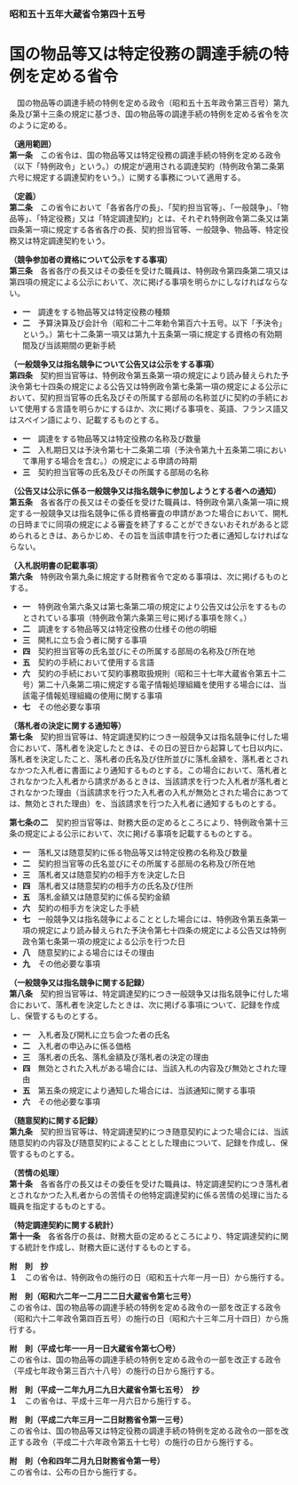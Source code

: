 ### 昭和五十五年大蔵省令第四十五号  
# 国の物品等又は特定役務の調達手続の特例を定める省令  
　国の物品等の調達手続の特例を定める政令（昭和五十五年政令第三百号）第九条及び第十三条の規定に基づき、国の物品等の調達手続の特例を定める省令を次のように定める。  
  
**（適用範囲）**  
**第一条**　この省令は、国の物品等又は特定役務の調達手続の特例を定める政令（以下「特例政令」という。）の規定が適用される調達契約（特例政令第二条第六号に規定する調達契約をいう。）に関する事務について適用する。  
  
**（定義）**  
**第二条**　この省令において「各省各庁の長」、「契約担当官等」、「一般競争」、「物品等」、「特定役務」又は「特定調達契約」とは、それぞれ特例政令第二条又は第四条第一項に規定する各省各庁の長、契約担当官等、一般競争、物品等、特定役務又は特定調達契約をいう。  
  
**（競争参加者の資格について公示をする事項）**  
**第三条**　各省各庁の長又はその委任を受けた職員は、特例政令第四条第二項又は第四項の規定による公示において、次に掲げる事項を明らかにしなければならない。  
* **一**　調達をする物品等又は特定役務の種類  
* **二**　予算決算及び会計令（昭和二十二年勅令第百六十五号。以下「予決令」という。）第七十二条第一項又は第九十五条第一項に規定する資格の有効期間及び当該期間の更新手続  
  
**（一般競争又は指名競争について公告又は公示をする事項）**  
**第四条**　契約担当官等は、特例政令第五条第一項の規定により読み替えられた予決令第七十四条の規定による公告又は特例政令第七条第一項の規定による公示において、契約担当官等の氏名及びその所属する部局の名称並びに契約の手続において使用する言語を明らかにするほか、次に掲げる事項を、英語、フランス語又はスペイン語により、記載するものとする。  
* **一**　調達をする物品等又は特定役務の名称及び数量  
* **二**　入札期日又は予決令第七十二条第二項（予決令第九十五条第二項において準用する場合を含む。）の規定による申請の時期  
* **三**　契約担当官等の氏名及びその所属する部局の名称  
  
**（公告又は公示に係る一般競争又は指名競争に参加しようとする者への通知）**  
**第五条**　各省各庁の長又はその委任を受けた職員は、特例政令第八条第一項に規定する一般競争又は指名競争に係る資格審査の申請があつた場合において、開札の日時までに同項の規定による審査を終了することができないおそれがあると認められるときは、あらかじめ、その旨を当該申請を行つた者に通知しなければならない。  
  
**（入札説明書の記載事項）**  
**第六条**　特例政令第九条に規定する財務省令で定める事項は、次に掲げるものとする。  
* **一**　特例政令第六条又は第七条第二項の規定により公告又は公示をするものとされている事項（特例政令第六条第三号に掲げる事項を除く。）  
* **二**　調達をする物品等又は特定役務の仕様その他の明細  
* **三**　開札に立ち会う者に関する事項  
* **四**　契約担当官等の氏名並びにその所属する部局の名称及び所在地  
* **五**　契約の手続において使用する言語  
* **六**　契約の手続において契約事務取扱規則（昭和三十七年大蔵省令第五十二号）第二十八条第二項に規定する電子情報処理組織を使用する場合には、当該電子情報処理組織の使用に関する事項  
* **七**　その他必要な事項  
  
**（落札者の決定に関する通知等）**  
**第七条**　契約担当官等は、特定調達契約につき一般競争又は指名競争に付した場合において、落札者を決定したときは、その日の翌日から起算して七日以内に、落札者を決定したこと、落札者の氏名及び住所並びに落札金額を、落札者とされなかつた入札者に書面により通知するものとする。この場合において、落札者とされなかつた入札者から請求があるときは、当該請求を行つた入札者が落札者とされなかつた理由（当該請求を行つた入札者の入札が無効とされた場合にあつては、無効とされた理由）を、当該請求を行つた入札者に通知するものとする。  
  
**第七条の二**　契約担当官等は、財務大臣の定めるところにより、特例政令第十三条の規定による公示において、次に掲げる事項を記載するものとする。  
* **一**　落札又は随意契約に係る物品等又は特定役務の名称及び数量  
* **二**　契約担当官等の氏名並びにその所属する部局の名称及び所在地  
* **三**　落札者又は随意契約の相手方を決定した日  
* **四**　落札者又は随意契約の相手方の氏名及び住所  
* **五**　落札金額又は随意契約に係る契約金額  
* **六**　契約の相手方を決定した手続  
* **七**　一般競争又は指名競争によることとした場合には、特例政令第五条第一項の規定により読み替えられた予決令第七十四条の規定による公告又は特例政令第七条第一項の規定による公示を行つた日  
* **八**　随意契約による場合にはその理由  
* **九**　その他必要な事項  
  
**（一般競争又は指名競争に関する記録）**  
**第八条**　契約担当官等は、特定調達契約につき一般競争又は指名競争に付した場合において、落札者を決定したときは、次に掲げる事項について、記録を作成し、保管するものとする。  
* **一**　入札者及び開札に立ち会つた者の氏名  
* **二**　入札者の申込みに係る価格  
* **三**　落札者の氏名、落札金額及び落札者の決定の理由  
* **四**　無効とされた入札がある場合には、当該入札の内容及び無効とされた理由  
* **五**　第五条の規定により通知した場合には、当該通知に関する事項  
* **六**　その他必要な事項  
  
**（随意契約に関する記録）**  
**第九条**　契約担当官等は、特定調達契約につき随意契約によつた場合には、当該随意契約の内容及び随意契約によることとした理由について、記録を作成し、保管するものとする。  
  
**（苦情の処理）**  
**第十条**　各省各庁の長又はその委任を受けた職員は、特定調達契約につき落札者とされなかつた入札者からの苦情その他特定調達契約に係る苦情の処理に当たる職員を指定するものとする。  
  
**（特定調達契約に関する統計）**  
**第十一条**　各省各庁の長は、財務大臣の定めるところにより、特定調達契約に関する統計を作成し、財務大臣に送付するものとする。  
  
**附　則　抄**  
**１**　この省令は、特例政令の施行の日（昭和五十六年一月一日）から施行する。  
  
**附　則（昭和六二年一二月二二日大蔵省令第七三号）**  
この省令は、国の物品等の調達手続の特例を定める政令の一部を改正する政令（昭和六十二年政令第四百五号）の施行の日（昭和六十三年二月十四日）から施行する。  
  
**附　則（平成七年一一月一日大蔵省令第七〇号）**  
この省令は、国の物品等の調達手続の特例を定める政令の一部を改正する政令（平成七年政令第三百六十八号）の施行の日から施行する。  
  
**附　則（平成一二年九月二九日大蔵省令第七五号）　抄**  
**１**　この省令は、平成十三年一月六日から施行する。  
  
**附　則（平成二六年三月一二日財務省令第一三号）**  
この省令は、国の物品等又は特定役務の調達手続の特例を定める政令の一部を改正する政令（平成二十六年政令第五十七号）の施行の日から施行する。  
  
**附　則（令和四年二月九日財務省令第一号）**  
この省令は、公布の日から施行する。  
  
